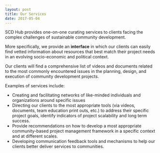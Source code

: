 ```yaml
---
layout: post
title: Our Services
date: 2017-05-04
---
```


SCD Hub provides one-on-one curating services to clients facing the complex challenges of sustainable community development. 

More specifically, we provide an **interface** in which our clients can easily find vetted information about resources that best match their project needs in an evolving socio-economic and political context. 

Our clients will find a comprehensive list of videos and documents related to the most commonly encountered issues in the planning, design, and execution of community development projects.

Examples of services include:

- Creating and facilitating networks of like-minded individuals and organizations around specific issues
- Directing our clients to the most appropriate tools (via videos, documents, team education print outs, etc.) to address their specific project goals, identify indicators of project scalability and long term success.
- Provide recommendations on how to develop a most appropriate community-based project management framework in a specific context and at different scales.
- Developing communication feedback tools and mechanisms to help our clients better deliver services to communities.

&nbsp;

&nbsp;

&nbsp;
